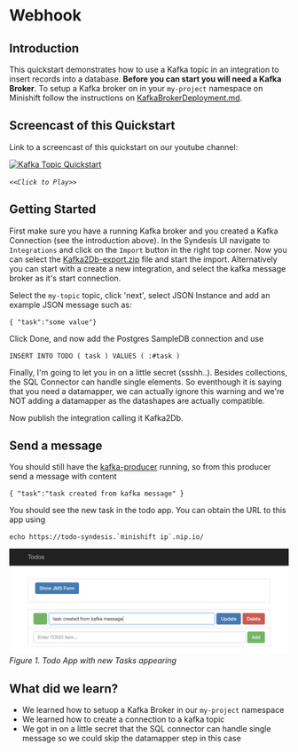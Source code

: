 # Webhook


## Introduction

This quickstart demonstrates how to use a Kafka topic in an integration to insert records into a database. **Before you can start you will need a Kafka Broker**. To setup a Kafka broker on in your `my-project` namespace on Minishift follow the instructions on [KafkaBrokerDeployment.md](KafkaBrokerDeployment.md).

## Screencast of this Quickstart

Link to a screencast of this quickstart on our youtube channel:

[![Kafka Topic Quickstart](https://img.youtube.com/vi/TtVUNC51Ldk/0.jpg)](https://youtu.be/TtVUNC51Ldk)

*`<<Click to Play>>`*


## Getting Started

First make sure you have a running Kafka broker and you created a Kafka Connection (see the introduction above). In the Syndesis UI navigate to `Integrations` and click on the `Import` button in the right top corner. Now you can select the [Kafka2Db-export.zip](Kafka2Db-export.zip?raw=true) file and start the import. Alternatively you can start with a create a new integration, and select the kafka message broker as it's start connection.

Select the `my-topic` topic, click 'next',
select JSON Instance and add an example JSON message such as:

```
{ "task":"some value"}
```

Click Done, and now add the Postgres SampleDB connection and use 

```
INSERT INTO TODO ( task ) VALUES ( :#task )
```
 
Finally, I'm going to let you in on a little secret (ssshh..). Besides collections, the SQL Connector can handle single elements. So eventhough it is saying that you need a datamapper, we can actually ignore this warning and we're NOT adding a datamapper as the datashapes are actually compatible.

Now publish the integration calling it Kafka2Db.

## Send a message

You should still have the [kafka-producer](KafkaBrokerDeployment.md) running, so from this producer send a message with content

```
{ "task":"task created from kafka message" }
```

You should see the new task in the todo app. You can obtain the URL to this app using

```
echo https://todo-syndesis.`minishift ip`.nip.io/
```

![Todo App](img/mynewkafkatask.png)
*Figure 1. Todo App with new Tasks appearing*

## What did we learn?
* We learned how to setuop a Kafka Broker in our `my-project` namespace
* We learned how to create a connection to a kafka topic
* We got in on a little secret that the SQL connector can handle single message so we could skip the datamapper step in this case
